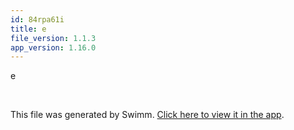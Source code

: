 ```yaml
---
id: 84rpa61i
title: e
file_version: 1.1.3
app_version: 1.16.0
---
```


e

<br/>

This file was generated by Swimm. [Click here to view it in the app](https://swimm-web-app.web.app/repos/Z2l0aHViJTNBJTNBZWNvbW0lM0ElM0Ftb3NoaWtzd2ltbQ==/docs/84rpa61i).
